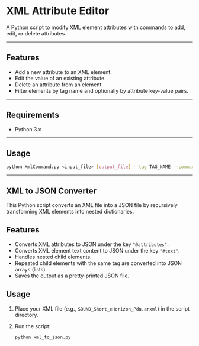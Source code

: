 # XML Attribute Editor

A Python script to modify XML element attributes with commands to add, edit, or delete attributes.

---

## Features

- Add a new attribute to an XML element.
- Edit the value of an existing attribute.
- Delete an attribute from an element.
- Filter elements by tag name and optionally by attribute key-value pairs.

---

## Requirements

- Python 3.x

---

## Usage

```bash
python XmlCommand.py <input_file> [output_file] --tag TAG_NAME --command add|edit|delete --attr_name ATTR_NAME [--attr_value ATTR_VALUE] [--filter_key FILTER_KEY --filter_value FILTER_VALUE]
```

---

## XML to JSON Converter

This Python script converts an XML file into a JSON file by recursively transforming XML elements into nested dictionaries.

## Features

- Converts XML attributes to JSON under the key `"@attributes"`.
- Converts XML element text content to JSON under the key `"#text"`.
- Handles nested child elements.
- Repeated child elements with the same tag are converted into JSON arrays (lists).
- Saves the output as a pretty-printed JSON file.

## Usage

1. Place your XML file (e.g., `SOUND_Short_eHorizon_Pdu.arxml`) in the script directory.

2. Run the script:

   ```bash
   python xml_to_json.py
